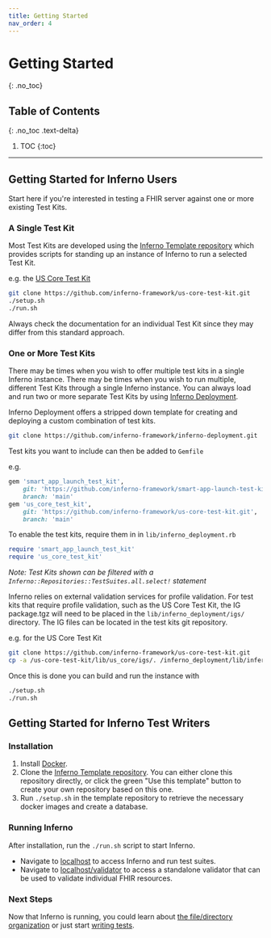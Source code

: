 ```yaml
---
title: Getting Started
nav_order: 4
---
```

# Getting Started
{: .no_toc}

## Table of Contents
{: .no_toc .text-delta}

1. TOC
{:toc}
---
## Getting Started for Inferno Users
Start here if you're interested in testing a FHIR server against one or more existing Test Kits.

### A Single Test Kit
Most Test Kits are developed using the [Inferno Template 
repository](https://github.com/inferno-framework/inferno-template) which provides scripts for standing up
an instance of Inferno to run a selected Test Kit.

e.g. the [US Core Test Kit](https://github.com/inferno-framework/us-core-test-kit)

```sh
git clone https://github.com/inferno-framework/us-core-test-kit.git
./setup.sh
./run.sh
```

Always check the documentation for an individual Test Kit since they may differ from this standard approach.

### One or More Test Kits
There may be times when you wish to offer multiple test kits in a single Inferno instance. There may be times when you wish to run multiple, different Test Kits through a single Inferno instance. You can always load and run two or more separate Test Kits by using [Inferno Deployment](https://github.com/inferno-framework/inferno-deployment).

Inferno Deployment offers a stripped down template for creating and deploying a custom combination of test kits.

```sh
git clone https://github.com/inferno-framework/inferno-deployment.git
```

Test kits you want to include can then be added to `Gemfile`

e.g.
```ruby
gem 'smart_app_launch_test_kit',
    git: 'https://github.com/inferno-framework/smart-app-launch-test-kit.git',
    branch: 'main'
gem 'us_core_test_kit',
    git: 'https://github.com/inferno-framework/us-core-test-kit.git',
    branch: 'main'
```

To enable the test kits, require them in in `lib/inferno_deployment.rb`

```ruby
require 'smart_app_launch_test_kit'
require 'us_core_test_kit'
```

_Note: Test Kits shown can be filtered with a `Inferno::Repositories::TestSuites.all.select!` statement_

Inferno relies on external validation services for profile validation. For test kits that require profile validation,
such as the US Core Test Kit, the IG package.tgz will need to be placed in the `lib/inferno_deployment/igs/` directory.
The IG files can be located in the test kits git repository.

e.g. for the US Core Test Kit
```sh
git clone https://github.com/inferno-framework/us-core-test-kit.git
cp -a /us-core-test-kit/lib/us_core/igs/. /inferno_deployment/lib/inferno_deployment/igs/
```

Once this is done you can build and run the instance with

```sh
./setup.sh
./run.sh
```

## Getting Started for Inferno Test Writers

### Installation
1. Install [Docker](https://www.docker.com/get-started).
1. Clone the [Inferno Template
   repository](https://github.com/inferno-framework/inferno-template). You can
   either clone this repository directly, or click the green "Use this template"
   button to create your own repository based on this one.
1. Run `./setup.sh` in the template repository to retrieve the necessary docker
   images and create a database.
   
### Running Inferno
After installation, run the `./run.sh` script to start Inferno.
- Navigate to [localhost](http://localhost) to access Inferno and run test
  suites.
- Navigate to [localhost/validator](http://localhost/validator) to access a
  standalone validator that can be used to validate individual FHIR resources.

### Next Steps
Now that Inferno is running, you could learn about [the file/directory
organization](/inferno-core/repo-layout-and-organization.html) or just start
[writing tests](/inferno-core/writing-tests).

